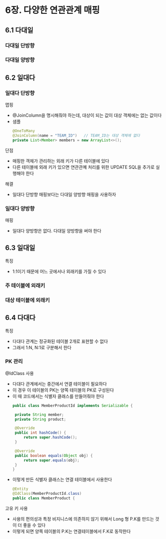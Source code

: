 # 6장. 다양한 연관관계 매핑

## 6.1 다대일
### 다대일 단방향
### 다대일 양방향

## 6.2 일대다
### 일대다 단방향
맵핑
- @JoinColumn을 명시해줘야 하는데, 대상이 되는 값이 대상 객체에는 없는 값이다
- 샘플
    ~~~java
    @OneToMany
    @JoinColumn(name = "TEAM_ID")   // TEAM_ID는 대상 객체에 없다
    private List<Member> members = new ArrayList<>();
    ~~~

단점
- 매핑한 객체가 관리하는 외래 키가 다른 테이블에 있다
- 다른 테이블에 외래 키가 있으면 연관관꼐 처리를 위한 UPDATE SQL을 추가로 실행해야 한다

해결
- 일대다 단방향 매핑보다는 다대일 양방향 매핑을 사용하자

### 일대다 양방향
매핑
- 일대다 양방향은 없다. 다대일 양방향을 써야 한다

## 6.3 일대일
특징
- 1:1이기 때문에 어느 곳에서나 외래키를 가질 수 있다

### 주 테이블에 외래키

### 대상 테이블에 외래키

## 6.4 다대다
특징
- 다대다 관계는 정규화된 테이블 2개로 표현할 수 없다
- 그래서 1:N, N:1로 구분해서 한다

### PK 관리
@IdClass 사용
- 다대다 관계에서는 중간에서 연결 테이블이 필요하다
- 이 경우 이 테이블의 PK는 양쪽 테이블의 PK로 구성된다
- 이 때 코드에서는 식별자 클래스를 만들어줘야 한다
   ~~~java
   public class MemberProductId implements Serializable {

    private String member;
    private String product;

    @Override
    public int hashCode() {
        return super.hashCode();
    }

    @Override
    public boolean equals(Object obj) {
        return super.equals(obj);
    }
   }
   ~~~
- 이렇게 만든 식별자 클래스는 연결 테이블에서 사용한다
   ~~~java
   @Entity
   @IdClass(MemberProductId.class)
   public class MemberProduct {
   ~~~

고유 키 사용
- 사용의 편의성과 특정 비지니스에 의존하지 않기 위해서 Long 형 P.K를 만드는 것이 더 좋을 수 있다
- 이렇게 되면 양쪽 테이블의 P.K는 연결테이블에서 F.K로 동작한다